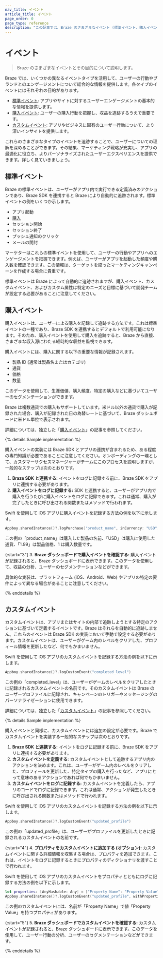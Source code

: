 ```yaml
---
nav_title: イベント
article_title: イベント
page_order: 0
page_type: reference
description: "この記事では、Braze のさまざまなイベント (標準イベント、購入イベント、カスタムイベント) とその目的について説明します。"
---
```


# イベント 

> Braze のさまざまなイベントとその目的について説明します。

Braze では、いくつかの異なるイベントタイプを活用して、ユーザーの行動やブランドとのエンゲージメントについて総合的な情報を提供します。各タイプのイベントにはそれぞれの目的があります。

- [標準イベント](#standard-events): アプリやサイトに対するユーザーエンゲージメントの基本的な情報を提供します。
- [購入イベント](#purchase-events): ユーザーの購入行動を把握し、収益を追跡するうえで重要です。 
- [カスタムイベント](#custom-events): アプリやビジネスに固有のユーザー行動について、より深いインサイトを提供します。

これらのさまざまなタイプのイベントを追跡することで、ユーザーについての理解を深めることができます。その結果、マーケティング戦略が充実し、アプリの最適化に役立ち、よりパーソナライズされたユーザーエクスペリエンスを提供できます。詳しく見ていきましょう。

## 標準イベント

Braze の標準イベントは、ユーザーがアプリ内で実行できる定義済みのアクションであり、Braze SDK を連携すると Braze により自動的に追跡されます。標準イベントの例をいくつか示します。

- アプリ起動
- [購入](#purchase-events)
- セッション開始
- セッション終了
- プッシュ通知のクリック
- メールの開封

マーケターはこれらの標準イベントを使用して、ユーザーの行動やアプリへのエンゲージメントを把握できます。例えば、ユーザーがアプリを起動した頻度や購入数を確認できます。この情報は、ターゲットを絞ったマーケティングキャンペーンを作成する場合に貴重です。

標準イベントは Braze によって自動的に追跡されますが、購入イベント、カスタムイベント、およびカスタム属性は特定のニーズと目標に基づいて開発チームが設定する必要があることに注意してください。

## 購入イベント

購入イベントは、ユーザーによる購入を記録して追跡する方法です。これは標準イベントの一種であり、Braze SDK を連携するとデフォルトで利用可能になります。そのため、購入イベントを使用して購入を追跡すると、Braze から直接、さまざまな収入源にわたる経時的な収益を監視できます。

購入イベントには、購入に関する以下の重要な情報が記録されます。

- 製品 ID (通常は製品名またはカテゴリ)
- 通貨
- 価格
- 数量

このデータを使用して、生涯価値、購入頻度、特定の購入などに基づいてユーザーのセグメンテーションができます。

Braze は複数通貨での購入もサポートしています。米ドル以外の通貨で購入が記録された場合、購入が記録された日の為替レートに基づいて、Braze ダッシュボードに米ドル単位で表示されます。

詳細については、独立した「[購入イベント]({{site.baseurl}}/user_guide/data_and_analytics/custom_data/purchase_events/)」の記事を参照してください。

{% details Sample implementation %}

購入イベントの実装には Braze SDK とアプリの連携が含まれるため、ある程度の専門知識が必要であることに注意してください。オンボーディングの一環として、カスタマーサクセスマネージャーがチームにこのプロセスを説明しますが、一般的なステップは次のとおりです。

1. **Braze SDK と連携する:** イベントをログに記録する前に、Braze SDK をアプリに連携する必要があります。
2. **購入イベントをログに記録する:** SDK と連携すると、ユーザーがアプリ内で購入を行うたびに購入イベントをログに記録できます。これは通常、購入が完了したときに呼び出される関数またはメソッドで行われます。

Swift を使用して iOS アプリに購入イベントを記録する方法の例を以下に示します。

```swift
Appboy.sharedInstance()?.logPurchase("product_name", inCurrency: "USD", atPrice: NSDecimalNumber(string: "1.99"), withQuantity: 1)
```

この例の「product\_name」は購入した製品の名前、「USD」は購入に使用した通貨、「1.99」は製品価格、1 は購入数量です。

{:start="3"}
3. **Braze ダッシュボードで購入イベントを確認する:** 購入イベントが記録されると、Braze ダッシュボードに表示できます。このデータを使用して、収益の分析、ユーザーのセグメンテーションなどができます。

具体的な実装は、プラットフォーム (iOS、Android、Web) やアプリの特定の要件によって異なる場合があることに注意してください。 

{% enddetails %}

## カスタムイベント

カスタムイベントは、アプリまたはサイトの内部で追跡しようとする特定のアクションに基づいて定義するイベントです。Braze はそれらを自動的に追跡しません。これらのイベントは Braze SDK の実装において手動で設定する必要があります。カスタムイベントは、ユーザーがゲーム内のレベルをクリアした、プロフィール情報を更新したなど、何でもかまいません。

Swift を使用して iOS アプリのカスタムイベントを記録する方法の例を以下に示します。

```swift
Appboy.sharedInstance()?.logCustomEvent("completed_level")
```

この例の「completed\_level」は、ユーザーがゲームのレベルをクリアしたときに記録されるカスタムイベントの名前です。そのカスタムイベントは Braze のユーザープロファイルに記録され、キャンペーンのトリガーやメッセージングのパーソナライゼーションに使用できます。

詳細については、独立した「[カスタムイベント]({{site.baseurl}}/user_guide/data_and_analytics/custom_data/custom_events/)」の記事を参照してください。

{% details Sample implementation %}

購入イベントと同様に、カスタムイベントには追加の設定が必要です。Braze でカスタムイベントを実装する一般的なステップは次のとおりです。

1. **Braze SDK と連携する:** イベントをログに記録する前に、Braze SDK をアプリに連携する必要があります。
2. **カスタムイベントを定義する:** カスタムイベントとして追跡するアプリ内のアクションを決めます。これは、ユーザーがゲーム内のレベルをクリアした、プロフィールを更新した、特定タイプの購入を行ったなど、アプリにとって意味のあるアクションであれば何でもかまいません。
3. **カスタムイベントをログに記録する:** カスタムイベントを定義したら、アプリのコードでログに記録できます。これは通常、アクションが発生したときに呼び出される関数またはメソッドで行われます。

Swift を使用して iOS アプリのカスタムイベントを記録する方法の例を以下に示します。

```swift
Appboy.sharedInstance()?.logCustomEvent("updated_profile")
```

この例の「updated\_profile」は、ユーザーがプロファイルを更新したときに記録されるカスタムイベントの名前です。

{:start="4"}
4. **プロパティをカスタムイベントに追加する (オプション):** カスタムイベントに関する詳細情報を収集する場合は、プロパティを追加できます。これは、イベントをログに記録するときにプロパティのディクショナリを渡すことで行われます。

Swift を使用して iOS アプリのカスタムイベントをプロパティとともにログに記録する方法の例を以下に示します。

```swift
let properties: [AnyHashable: Any] = ["Property Name": "Property Value"]
Appboy.sharedInstance()?.logCustomEvent("updated_profile", withProperties: properties)
```

この例のカスタムイベントには、名前が「Property Name」で値「Property Value」を持つプロパティがあります。

{:start="5"}
5. **Braze ダッシュボードでカスタムイベントを確認する:** カスタムイベントが記録されると、Braze ダッシュボードに表示できます。このデータを使用して、ユーザー行動の分析、ユーザーのセグメンテーションなどができます。

{% enddetails %}

<!--

### Using custom events instead of purchase events to track purchases

You might prefer to use custom events to track purchases if you need to capture more specific or additional information about the purchase that the standard purchase event doesn't cover. Here's what you can do with custom events that you can't accomplish with purchase events:

- **Custom definitions:** Custom events can be defined based on any significant action within your app. This level of customization is not available with standard purchase events, which are predefined and specifically designed to track purchases.
- **Additional properties:** You can log additional properties to custom events that provide more context about the event. For example, you could log a custom event when a user makes a purchase and include properties such as the product category or the payment method. This is not possible with standard purchase events, which have a fixed schema that only tracks the product name, currency, price, and quantity.
- **Event frequency:** Custom events allow you to track the frequency of specific actions. With purchase events, you can only track the occurrence of purchases, not other types of actions.

#### Use case #1

Let's say you have an ecommerce app, and you want to track the purchase itself and the product category. The standard purchase event in Braze does not capture this level of detail, so you could use a custom event instead.

Here's an example of how you might do this in an iOS app using Swift:

```swift
let properties: [AnyHashable: Any] = ["Product Category": "Electronics"]
Appboy.sharedInstance()?.logCustomEvent("Purchase", withProperties: properties)
```

In this example, "Purchase" is the name of the custom event, and the properties dictionary contains additional information about the event. In this case, the product category is "Electronics". Now you can segment your users based on the product categories they purchase from.

#### Use case #2

Consider a fitness app where users can purchase personal training sessions or premium workout plans. In this case, you might want to track these purchases as custom events to capture additional details about the purchase.

Here's an example of how you might do this in an iOS app using Swift:

```swift
let properties: [AnyHashable: Any] = ["Workout Plan": "10 Sessions Personal Training"]
Appboy.sharedInstance()?.logCustomEvent("Purchase", withProperties: properties)
```

In this example, "Purchase" is the name of the custom event, and the properties dictionary contains additional information about the event. In this case, the workout plan is "10 Sessions Personal Training". Now you can segment your users based on the types of workout plans they purchase.

-->


[1]: {{site.baseurl}}/user_guide/data_and_analytics/custom_data/custom_events/
